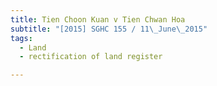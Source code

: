 ```yaml
---
title: Tien Choon Kuan v Tien Chwan Hoa 
subtitle: "[2015] SGHC 155 / 11\_June\_2015"
tags:
  - Land
  - rectification of land register

---
```


